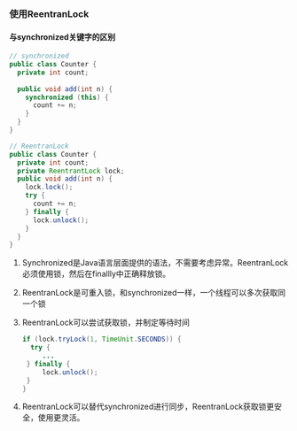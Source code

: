### 使用ReentranLock

#### 与synchronized关键字的区别

```java
// synchronized
public class Counter {
  private int count;
  
  public void add(int n) {
    synchronized (this) {
      count += n;
    }
  }
}

// ReentranLock
public class Counter {
  private int count;
  private ReentrantLock lock;
  public void add(int n) {
    lock.lock();
    try {
      count += n;
    } finally {
      lock.unlock();
    }
  }
}
```

1. Synchronized是Java语言层面提供的语法，不需要考虑异常。ReentranLock必须使用锁，然后在finallly中正确释放锁。

2. ReentranLock是可重入锁，和synchronized一样，一个线程可以多次获取同一个锁

3. ReentranLock可以尝试获取锁，并制定等待时间

   ```java
   if (lock.tryLock(1, TimeUnit.SECONDS)) {
     try {
     	...
   	} finally {
     	lock.unlock();
   	}
   }
   ```

4. ReentranLock可以替代synchronized进行同步，ReentranLock获取锁更安全，使用更灵活。

